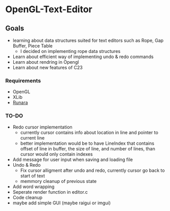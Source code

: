 # OpenGL-Text-Editor

## Goals
- learning about data structures suited for text editors such as Rope, Gap Buffer, Piece Table
    - I decided on implementing rope data structures
- Learn about efficient way of implementing undo & redo commands
- Learn about rendring in Opengl
- Learn about new features of C23 

###  Requirements
- OpenGL
- XLib
- [Runara](https://github.com/cococry/runara) 

### TO-DO

- Redo cursor implementation
    - currently cursor contains info about location in line and pointer to current line
    - better implementation would be to have LineIndex that contains offset of line in buffer, 
        the size of line, and number of lines, than cursor would only contain indexes
- Add message for user input when saving and loading file
- Undo & Redo
    - Fix cursor alligment after undo and redo, currently cursor go back to start of text
    - memmory cleanup of previous state
- Add word wrapping
- Seperate render function in editor.c
- Code cleanup
- maybe add simple GUI (maybe raigui or imgui) 
